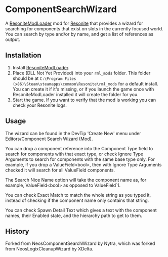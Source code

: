 # ComponentSearchWizard

A [ResoniteModLoader](https://github.com/resonite-modding-group/ResoniteModLoader) mod for [Resonite](https://resonite.com/) that provides a wizard for searching for components that exist on slots in the currently focused world. You can search by type and/or by name, and get a list of references as output.

## Installation
1. Install [ResoniteModLoader](https://github.com/resonite-modding-group/ResoniteModLoader).
2. Place (DLL Not Yet Provided) into your `rml_mods` folder. This folder should be at `C:\Program Files (x86)\Steam\steamapps\common\Resonite\rml_mods` for a default install. You can create it if it's missing, or if you launch the game once with ResoniteModLoader installed it will create the folder for you.
3. Start the game. If you want to verify that the mod is working you can check your Resonite logs.

## Usage
The wizard can be found in the DevTip 'Create New' menu under Editors/Component Search Wizard (Mod). <br>

You can drop a component reference into the Component Type field to search for components with that exact type, or check Ignore Type Arguments to search for components with the same base type only. For example, if you drop a ValueField\<bool\>, then with Ignore Type Arguments checked it will search for all ValueField components. <br>
  
The Search Nice Name option will take the component name as, for example, ValueField\<bool\> as opposed to ValueField\`1. <br>
  
You can check Exact Match to match the whole string as you typed it, instead of checking if the component name only contains that string. <br>
  
You can check Spawn Detail Text which gives a text with the component names, their Enabled state, and the hierarchy path to get to them. <br>

## History
Forked from NeosComponentSearchWizard by Nytra, which was forked from NeosLogixCleanupWizard by XDelta.
